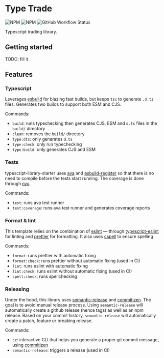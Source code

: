 # Type Trade

![NPM](https://img.shields.io/npm/l/@mneco/type-tarde)
![NPM](https://img.shields.io/npm/v/@mneco/type-tarde)
![GitHub Workflow Status](https://github.com/mneco/type-tarde/actions/workflows/type-tarde.yml/badge.svg?branch=main)

Typescript trading library.

## Getting started

TODO: fill it

## Features

### Typescript

Leverages [esbuild](https://github.com/evanw/esbuild) for blazing fast builds, but keeps `tsc` to generate `.d.ts` files.
Generates two builds to support both ESM and CJS.

Commands:

-   `build`: runs typechecking then generates CJS, ESM and `d.ts` files in the `build/` directory
-   `clean`: removes the `build/` directory
-   `type:dts`: only generates `d.ts`
-   `type:check`: only run typechecking
-   `type:build`: only generates CJS and ESM

### Tests

typescript-library-starter uses [ava](https://github.com/avajs/ava) and [esbuild-register](https://github.com/egoist/esbuild-register) so that there is no need to compile before the tests start running. The coverage is done through [nyc](https://github.com/istanbuljs/nyc).

Commands:

-   `test`: runs ava test runner
-   `test:coverage`: runs ava test runner and generates coverage reports

### Format & lint

This template relies on the combination of [eslint](https://github.com/eslint/eslint) — through [typescript-eslint](https://github.com/typescript-eslint/typescript-eslint) for linting and [prettier](https://github.com/prettier/prettier) for formatting.
It also uses [cspell](https://github.com/streetsidesoftware/cspell) to ensure spelling

Commands:

-   `format`: runs prettier with automatic fixing
-   `format:check`: runs prettier without automatic fixing (used in CI)
-   `lint`: runs eslint with automatic fixing
-   `lint:check`: runs eslint without automatic fixing (used in CI)
-   `spell:check`: runs spellchecking

### Releasing

Under the hood, this library uses [semantic-release](https://github.com/semantic-release/semantic-release) and [commitizen](https://github.com/commitizen/cz-cli).
The goal is to avoid manual release process. Using `semantic-release` will automatically create a github release (hence tags) as well as an npm release.
Based on your commit history, `semantic-release` will automatically create a patch, feature or breaking release.

Commands:

-   `cz`: interactive CLI that helps you generate a proper git commit message, using [commitizen](https://github.com/commitizen/cz-cli)
-   `semantic-release`: triggers a release (used in CI)
